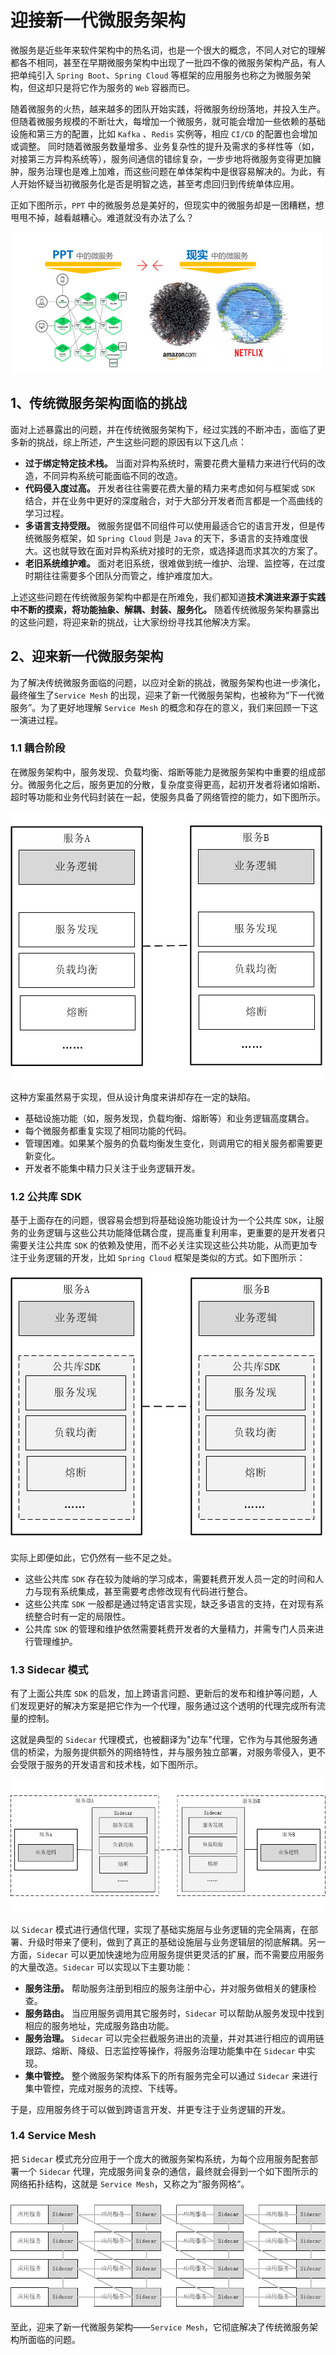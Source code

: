 # 迎接新一代微服务架构

微服务是近些年来软件架构中的热名词，也是一个很大的概念，不同人对它的理解都各不相同，甚至在早期微服务架构中出现了一批四不像的微服务架构产品，有人把单纯引入 `Spring Boot`、`Spring Cloud` 等框架的应用服务也称之为微服务架构，但这却只是将它作为服务的 `Web` 容器而已。

随着微服务的火热，越来越多的团队开始实践，将微服务纷纷落地，并投入生产。但随着微服务规模的不断壮大，每增加一个微服务，就可能会增加一些依赖的基础设施和第三方的配置，比如 `Kafka` 、`Redis` 实例等，相应 `CI/CD` 的配置也会增加或调整。 同时随着微服务数量增多、业务复杂性的提升及需求的多样性等（如，对接第三方异构系统等），服务间通信的错综复杂，一步步地将微服务变得更加臃肿，服务治理也是难上加难，而这些问题在单体架构中是很容易解决的。为此，有人开始怀疑当初微服务化是否是明智之选，甚至考虑回归到传统单体应用。

正如下图所示，`PPT` 中的微服务总是美好的，但现实中的微服务却是一团糟糕，想甩甩不掉，越看越糟心。难道就没有办法了么？

![现实中和PPT中的微服务对比](现实中vsPPT中的微服务.png)

## 1、传统微服务架构面临的挑战

面对上述暴露出的问题，并在传统微服务架构下，经过实践的不断冲击，面临了更多新的挑战，综上所述，产生这些问题的原因有以下这几点：

- **过于绑定特定技术栈。** 当面对异构系统时，需要花费大量精力来进行代码的改造，不同异构系统可能面临不同的改造。
- **代码侵入度过高。** 开发者往往需要花费大量的精力来考虑如何与框架或 `SDK` 结合，并在业务中更好的深度融合，对于大部分开发者而言都是一个高曲线的学习过程。
- **多语言支持受限。** 微服务提倡不同组件可以使用最适合它的语言开发，但是传统微服务框架，如 `Spring Cloud` 则是 `Java` 的天下，多语言的支持难度很大。这也就导致在面对异构系统对接时的无奈，或选择退而求其次的方案了。
- **老旧系统维护难。** 面对老旧系统，很难做到统一维护、治理、监控等，在过度时期往往需要多个团队分而管之，维护难度加大。

上述这些问题在传统微服务架构中都是在所难免，我们都知道**技术演进来源于实践中不断的摸索，将功能抽象、解耦、封装、服务化。** 随着传统微服务架构暴露出的这些问题，将迎来新的挑战，让大家纷纷寻找其他解决方案。

## 2、迎来新一代微服务架构

为了解决传统微服务面临的问题，以应对全新的挑战，微服务架构也进一步演化，最终催生了`Service Mesh` 的出现，迎来了新一代微服务架构，也被称为“下一代微服务”。为了更好地理解 `Service Mesh` 的概念和存在的意义，我们来回顾一下这一演进过程。

### 1.1 耦合阶段

在微服务架构中，服务发现、负载均衡、熔断等能力是微服务架构中重要的组成部分。微服务化之后，服务更加的分散，复杂度变得更高，起初开发者将诸如熔断、超时等功能和业务代码封装在一起，使服务具备了网络管控的能力，如下图所示。

![耦合阶段](将网络功能和业务逻辑耦合在一起.png)

这种方案虽然易于实现，但从设计角度来讲却存在一定的缺陷。

- 基础设施功能（如，服务发现，负载均衡、熔断等）和业务逻辑高度耦合。
- 每个微服务都重复实现了相同功能的代码。
- 管理困难。如果某个服务的负载均衡发生变化，则调用它的相关服务都需要更新变化。
- 开发者不能集中精力只关注于业务逻辑开发。

### 1.2 公共库 SDK

基于上面存在的问题，很容易会想到将基础设施功能设计为一个公共库 `SDK`，让服务的业务逻辑与这些公共功能降低耦合度，提高重复利用率，更重要的是开发者只需要关注公共库 `SDK` 的依赖及使用，而不必关注实现这些公共功能，从而更加专注于业务逻辑的开发，比如 `Spring Cloud` 框架是类似的方式。如下图所示：

![公共库SDK阶段](网络功能被封装在公共库里.PNG)

实际上即便如此，它仍然有一些不足之处。

- 这些公共库 `SDK` 存在较为陡峭的学习成本，需要耗费开发人员一定的时间和人力与现有系统集成，甚至需要考虑修改现有代码进行整合。
- 这些公共库 `SDK` 一般都是通过特定语言实现，缺乏多语言的支持，在对现有系统整合时有一定的局限性。
- 公共库 `SDK` 的管理和维护依然需要耗费开发者的大量精力，并需专门人员来进行管理维护。

### 1.3 Sidecar 模式

有了上面公共库 `SDK` 的启发，加上跨语言问题、更新后的发布和维护等问题，人们发现更好的解决方案是把它作为一个代理，服务通过这个透明的代理完成所有流量的控制。

这就是典型的 `Sidecar` 代理模式，也被翻译为"边车"代理，它作为与其他服务通信的桥梁，为服务提供额外的网络特性，并与服务独立部署，对服务零侵入，更不会受限于服务的开发语言和技术栈，如下图所示。

![Sidecar模式阶段](Sidecar模式.png)

以 `Sidecar` 模式进行通信代理，实现了基础实施层与业务逻辑的完全隔离，在部署、升级时带来了便利，做到了真正的基础设施层与业务逻辑层的彻底解耦。另一方面，`Sidecar` 可以更加快速地为应用服务提供更灵活的扩展，而不需要应用服务的大量改造。`Sidecar` 可以实现以下主要功能：

- **服务注册。** 帮助服务注册到相应的服务注册中心，并对服务做相关的健康检查。
- **服务路由。** 当应用服务调用其它服务时，`Sidecar` 可以帮助从服务发现中找到相应的服务地址，完成服务路由功能。
- **服务治理。** `Sidecar` 可以完全拦截服务进出的流量，并对其进行相应的调用链跟踪、熔断、降级、日志监控等操作，将服务治理功能集中在 `Sidecar` 中实现。
- **集中管控。** 整个微服务架构体系下的所有服务完全可以通过 `Sidecar` 来进行集中管控，完成对服务的流控、下线等。

于是，应用服务终于可以做到跨语言开发、并更专注于业务逻辑的开发。

### 1.4 Service Mesh

把 `Sidecar` 模式充分应用于一个庞大的微服务架构系统，为每个应用服务配套部署一个 `Sidecar` 代理，完成服务间复杂的通信，最终就会得到一个如下图所示的网络拓扑结构，这就是 `Service Mesh`，又称之为“服务网格“。

![Service Mesh阶段](服务网格网状结构.png)

至此，迎来了新一代微服务架构——`Service Mesh`，它彻底解决了传统微服务架构所面临的问题。
